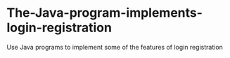 # The-Java-program-implements-login-registration
Use Java programs to implement some of the features of login registration
